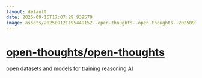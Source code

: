 ```yaml
---
layout: default
date: 2025-09-15T17:07:29.939579
image: assets/20250912T195449152--open-thoughts--open-thoughts--20250915T044536113--cropped.png
---
```


# [open-thoughts/open-thoughts](https://github.com/open-thoughts/open-thoughts)

open datasets and models for training reasoning AI
